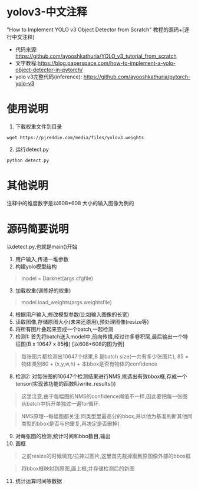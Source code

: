 # yolov3-中文注释
"How to Implement YOLO v3 Object Detector from Scratch" 教程的源码+[逐行中文注释]

- 代码来源: https://github.com/ayooshkathuria/YOLO_v3_tutorial_from_scratch
- 文字教程:https://blog.paperspace.com/how-to-implement-a-yolo-object-detector-in-pytorch/
- yolo v3完整代码(inference): https://github.com/ayooshkathuria/pytorch-yolo-v3


# 使用说明
 1. 下载权重文件到目录
 ```
 wget https://pjreddie.com/media/files/yolov3.weights 
```
 2. 运行detect.py
 ```
python detect.py
```

# 其他说明
注释中的维度数字是以608*608 大小的输入图像为例的

# 源码简要说明
以detect.py,也就是main()开始 
1. 用户输入,传递一堆参数
2. 构建yolo模型结构
>  model = Darknet(args.cfgfile)
3. 加载权重(训练好的权重)
>  model.load_weights(args.weightsfile)
4. 根据用户输入,修改模型参数(比如输入图像的长宽)
5. 读取图像,存储原图大小(未来还原用),预处理图像(resize等)
6. 将所有图片叠起来变成一个batch,一起检测
7. 检测1: 首先将batch送入model中,前向传播,经过许多卷积层,最后输出一个特征图(B x 10647 x 85维) [以608*608的图为例]
> 每张图片都检测出10647个结果,B 是batch size(一共有多少张图片), 85 = 物体类别80 + (x,y,w,h) + 本bbox是否有物体的confidence
8. 检测2: 对每张图的10647个检测结果进行NMS,挑选出有效bbox框,存成一个tensor(实现该功能的函数叫write_results())
> 这里注意,由于每幅图的NMS的confidence阈值不一样,因此要把每一张图从batch中拆开单独过一遍for循环.

>  NMS原理--每幅图都关注:同类型里最高分的bbox,并以他为基准判断其他同类型的bbox是否与他重复,再决定是否删掉)

9. 对每张图的检测,统计时间和bbo数目,输出
10. 画框
> 之前resize的时候填充/拉抻过图片,这里首先裁掉画到原图像外部的bbox框

> 将bbox框映射到原图,画上框,并存储检测后的新图
11. 统计运算时间等数据
